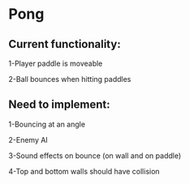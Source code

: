 # Pong

## Current functionality:

1-Player paddle is moveable

2-Ball bounces when hitting paddles

## Need to implement:

1-Bouncing at an angle

2-Enemy AI

3-Sound effects on bounce (on wall and on paddle)

4-Top and bottom walls should have collision
